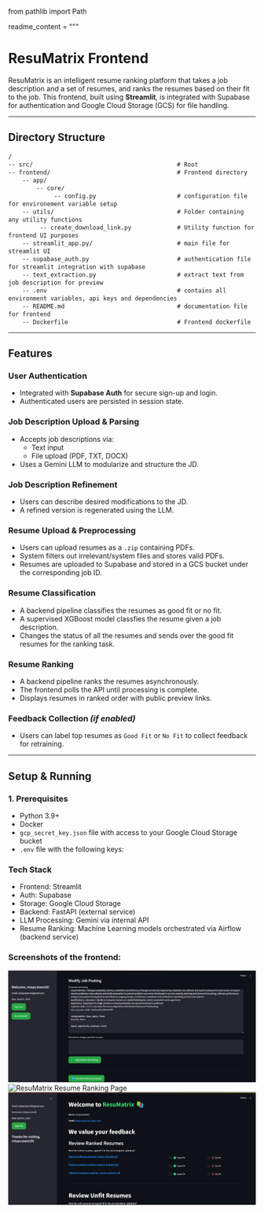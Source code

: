 from pathlib import Path

readme_content = """

# ResuMatrix Frontend

ResuMatrix is an intelligent resume ranking platform that takes a job description and a set of resumes, and ranks the resumes based on their fit to the job. This frontend, built using **Streamlit**, is integrated with Supabase for authentication and Google Cloud Storage (GCS) for file handling.

---

## Directory Structure

```
/                              
-- src/                                         # Root 
-- frontend/                                    # Frontend directory
    -- app/ 
        -- core/
             -- config.py                       # configuration file for environement variable setup                
    -- utils/                                   # Folder containing any utility functions
         -- create_download_link.py             # Utility function for frontend UI purposes
    -- streamlit_app.py/                        # main file for streamlit UI
    -- supabase_auth.py                         # authentication file for streamlit integration with supabase
    -- text_extraction.py                       # extract text from job description for preview
    -- .env                                     # contains all environment variables, api keys and dependencies
    -- README.md                                # documentation file for frontend
    -- Dockerfile                               # Frontend dockerfile              
```

---

## Features

### User Authentication
- Integrated with **Supabase Auth** for secure sign-up and login.
- Authenticated users are persisted in session state.

### Job Description Upload & Parsing
- Accepts job descriptions via:
  - Text input
  - File upload (PDF, TXT, DOCX)
- Uses a Gemini LLM to modularize and structure the JD.

### Job Description Refinement
- Users can describe desired modifications to the JD.
- A refined version is regenerated using the LLM.

### Resume Upload & Preprocessing
- Users can upload resumes as a `.zip` containing PDFs.
- System filters out irrelevant/system files and stores valid PDFs.
- Resumes are uploaded to Supabase and stored in a GCS bucket under the corresponding job ID.

### Resume Classification
- A backend pipeline classifies the resumes as good fit or no fit.
- A supervised XGBoost model classfies the resume given a job description.
- Changes the status of all the resumes and sends over the good fit resumes for the ranking task.

### Resume Ranking
- A backend pipeline ranks the resumes asynchronously.
- The frontend polls the API until processing is complete.
- Displays resumes in ranked order with public preview links.

### Feedback Collection *(if enabled)*
- Users can label top resumes as `Good Fit` or `No Fit` to collect feedback for retraining.

---

## Setup & Running

### 1. Prerequisites

- Python 3.9+
- Docker
- `gcp_secret_key.json` file with access to your Google Cloud Storage bucket
- `.env` file with the following keys:

### Tech Stack

- Frontend: Streamlit
- Auth: Supabase
- Storage: Google Cloud Storage
- Backend: FastAPI (external service)
- LLM Processing: Gemini via internal API
- Resume Ranking: Machine Learning models orchestrated via Airflow (backend service)

### Screenshots of the frontend:

![ResuMatrix Job Description Page](/frontend/res/resumatrix_job_description.png)
![ResuMatrix Resume Ranking Page](/frontend/res/resumatrix_resume_dashboard.png)
![ResuMatrix Feedback Page](/frontend/res/resumes_feedback.png)

